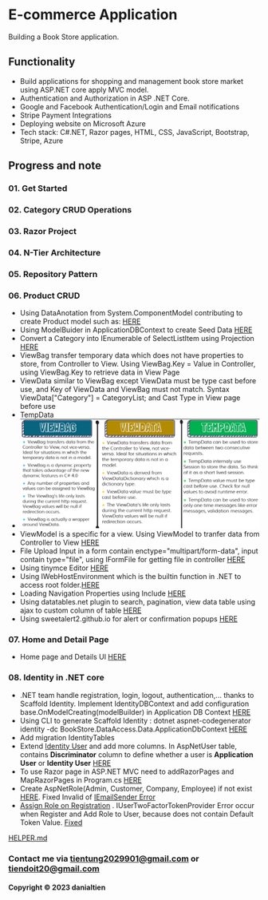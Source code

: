 # E-commerce Application

Building a Book Store application.

## Functionality
- Build applications for shopping and management book store market using ASP.NET core apply MVC
model.
- Authentication and Authorization in ASP .NET Core.
- Google and Facebook Authentication/Login and Email notifications
- Stripe Payment Integrations
- Deploying website on Microsoft Azure
- Tech stack: C#.NET, Razor pages, HTML, CSS, JavaScript, Bootstrap, Stripe, Azure

## Progress and note

### 01. Get Started
### 02. Category CRUD Operations
### 03. Razor Project
### 04. N-Tier Architecture
### 05. Repository Pattern

### 06. Product CRUD
- Using DataAnotation from System.ComponentModel contributing to create Product model such as: [HERE](https://github.com/danialtien/BookStore/commit/9fba4551adac1b2786c7c308ca4b5e4a281df311#diff-4af00b3e061916c4e05cfe2777b917cf2c7260a98a1e4295f73b78f7baaaaa47)
- Using ModelBuider in ApplicationDBContext to create Seed Data [HERE](https://github.com/danialtien/BookStore/commit/9fba4551adac1b2786c7c308ca4b5e4a281df311#diff-25ebbce75971d53bb7d1035375caf103514c923272fd0258b65fa08751a1d9e8)
- Convert a Category into IEnumerable of SelectListItem using Projection [HERE](https://github.com/danialtien/BookStore/commit/9fba4551adac1b2786c7c308ca4b5e4a281df311#r125385428)
- ViewBag transfer temporary data which does not have properties to store, from Controller to View. Using ViewBag.Key = Value in Controller, using ViewBag.Key to retrieve data in View Page
- ViewData similar to ViewBag except ViewData must be type cast before use, and Key of ViewData and ViewBag must not match. Syntax ViewData["Category"] = CategoryList; and Cast Type in View page before use
- TempData
- ![](image.png)
- ViewModel is a specific for a view. Using ViewModel to tranfer data from Controller to View [HERE](https://github.com/danialtien/BookStore/commit/9fba4551adac1b2786c7c308ca4b5e4a281df311#diff-6f162dccee31550e8016359b5438d27c0f3b522c996586ac2c341a61444c0af6)
- File Upload Input in a form contain enctype="multipart/form-data", input contain type="file", using IFormFile for getting file in controller [HERE](https://github.com/danialtien/BookStore/commit/9fba4551adac1b2786c7c308ca4b5e4a281df311#r125384532)
- Using tinymce Editor [HERE](https://github.com/danialtien/BookStore/commit/9fba4551adac1b2786c7c308ca4b5e4a281df311#r125384854)
- Using IWebHostEnvironment which is the builtin function in .NET to access root folder.[HERE](https://github.com/danialtien/BookStore/commit/9fba4551adac1b2786c7c308ca4b5e4a281df311#r125384532)
- Loading Navigation Properties using Include [HERE](https://github.com/danialtien/BookStore/commit/9fba4551adac1b2786c7c308ca4b5e4a281df311#diff-4ce819e22fdf2aab0dc75db8e9a7921c62b8474ff0a0513b540cc16c84d7b839)
- Using datatables.net plugin to search, pagination, view data table using ajax to custom column of table [HERE](https://github.com/danialtien/BookStore/commit/9fba4551adac1b2786c7c308ca4b5e4a281df311#diff-cbad95f37a7fe446afef055a47e10eda303e6c669bc39741fd8d091685baf1e7)
- Using sweetalert2.github.io for alert or confirmation popups [HERE](https://github.com/danialtien/BookStore/commit/9fba4551adac1b2786c7c308ca4b5e4a281df311#r125385847)

### 07. Home and Detail Page
- Home page and Details UI [HERE](https://github.com/danialtien/BookStore/commit/3fdcfab5ea33549b632fe87f56d64f99e44d2340)

### 08. Identity in .NET core
- .NET team handle registration, login, logout, authentication,... thanks to Scaffold Identity. Implement IdentityDBContext and add configuration base.OnModelCreating(modelBuilder) in Application DB Context [HERE](https://github.com/danialtien/BookStore/commit/372978f23c91642227366f85986302e207c2197b)
- Using CLI to generate Scaffold Identity : dotnet aspnet-codegenerator identity -dc BookStore.DataAccess.Data.ApplicationDbContext [HERE](https://learn.microsoft.com/en-us/aspnet/core/security/authentication/scaffold-identity?view=aspnetcore-7.0&tabs=netcore-cli)
- Add migration IdentityTables
- Extend [Identity User](https://github.com/danialtien/BookStore/commit/60d5e5282a78ea4ce793590e8dfdf7e7b27eced7#diff-ffa02e7fab824eb624b7ac41140316ad343aa2d026e41c2266794840c2435f84) and add more columns. In AspNetUser table, contains **Discriminator** column to define whether a user is **Application User** or **Identity User**  [HERE](https://github.com/danialtien/BookStore/commit/60d5e5282a78ea4ce793590e8dfdf7e7b27eced7#r125543401)
- To use Razor page in ASP.NET MVC need to addRazorPages and MapRazorPages in Program.cs [HERE](https://github.com/danialtien/BookStore/commit/60d5e5282a78ea4ce793590e8dfdf7e7b27eced7#diff-a1f630a45ec160b214a5b20d7658cef299880584ee273734176276fc6e3a01cb)
- Create AspNetRole(Admin, Customer, Company, Employee) if not exist [HERE](https://github.com/danialtien/BookStore/commit/60d5e5282a78ea4ce793590e8dfdf7e7b27eced7#diff-d85b3ee1c5dede79ac18239b78b090d950cd6a6582ab852857c4b612842e81d0). Fixed Invalid of [IEmailSender Error](https://github.com/danialtien/BookStore/commit/60d5e5282a78ea4ce793590e8dfdf7e7b27eced7#r125542697)
- [Assign Role on Registration]() . IUserTwoFactorTokenProvider Error occur when Register and Add Role to User, because does not contain Default Token Value. [Fixed]()


[HELPER.md](https://www.markdownguide.org/basic-syntax)

### Contact me via tientung2029901@gmail.com or tiendoit20@gmail.com
#### Copyright &#169; 2023 danialtien

